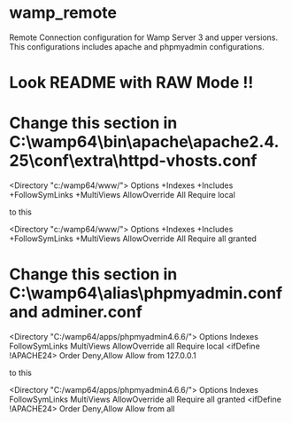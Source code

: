 # wamp_remote
Remote Connection configuration for Wamp Server 3 and upper versions.
This configurations includes apache and phpmyadmin configurations.

# Look README with RAW Mode !!

# Change this section in C:\wamp64\bin\apache\apache2.4.25\conf\extra\httpd-vhosts.conf

<Directory  "c:/wamp64/www/">
		Options +Indexes +Includes +FollowSymLinks +MultiViews
		AllowOverride All
		Require local
	</Directory>
  
  to this
  
  <Directory  "c:/wamp64/www/">
		Options +Indexes +Includes +FollowSymLinks +MultiViews
		AllowOverride All
		Require all granted
	</Directory>

# Change this section in C:\wamp64\alias\phpmyadmin.conf and adminer.conf
<Directory "C:/wamp64/apps/phpmyadmin4.6.6/">
	Options Indexes FollowSymLinks MultiViews
  AllowOverride all
  <ifDefine APACHE24>
		Require local
	</ifDefine>
	<ifDefine !APACHE24>
		Order Deny,Allow
    Allow from 127.0.0.1
	</ifDefine>

to this

<Directory "C:/wamp64/apps/phpmyadmin4.6.6/">
	Options Indexes FollowSymLinks MultiViews
  AllowOverride all
  <ifDefine APACHE24>
		Require all granted
	</ifDefine>
	<ifDefine !APACHE24>
		Order Deny,Allow
    Allow from all
	</ifDefine>
